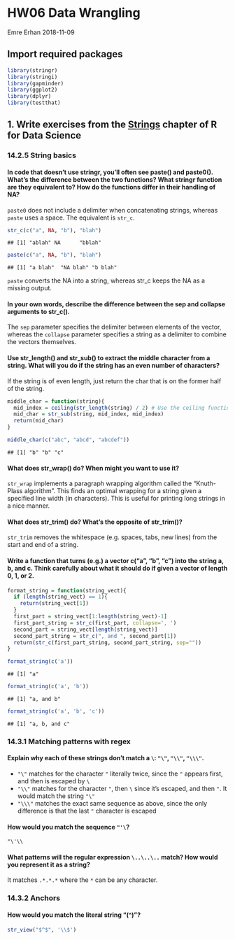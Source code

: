 HW06 Data Wrangling
================
Emre Erhan
2018-11-09

## Import required packages

``` r
library(stringr)
library(stringi)
library(gapminder)
library(ggplot2)
library(dplyr)
library(testthat)
```

## 1\. Write exercises from the [Strings](https://r4ds.had.co.nz/strings.html) chapter of R for Data Science

### 14.2.5 String basics

#### In code that doesn’t use stringr, you’ll often see paste() and paste0(). What’s the difference between the two functions? What stringr function are they equivalent to? How do the functions differ in their handling of NA?

`paste0` does not include a delimiter when concatenating strings,
whereas `paste` uses a space. The equivalent is `str_c`.

``` r
str_c(c("a", NA, "b"), "blah")
```

    ## [1] "ablah" NA      "bblah"

``` r
paste(c("a", NA, "b"), "blah")
```

    ## [1] "a blah"  "NA blah" "b blah"

`paste` converts the NA into a string, whereas str\_c keeps the NA as a
missing
output.

#### In your own words, describe the difference between the sep and collapse arguments to str\_c().

The `sep` parameter specifies the delimiter between elements of the
vector, whereas the `collapse` parameter specifies a string as a
delimiter to combine the vectors
themselves.

#### Use str\_length() and str\_sub() to extract the middle character from a string. What will you do if the string has an even number of characters?

If the string is of even length, just return the char that is on the
former half of the string.

``` r
middle_char = function(string){
  mid_index = ceiling(str_length(string) / 2) # Use the ceiling function for the case where the string is of odd length.
  mid_char = str_sub(string, mid_index, mid_index)
  return(mid_char)
}
```

``` r
middle_char(c("abc", "abcd", "abcdef"))
```

    ## [1] "b" "b" "c"

#### What does str\_wrap() do? When might you want to use it?

`str_wrap` implements a paragraph wrapping algorithm called the
“Knuth-Plass algorithm”. This finds an optimal wrapping for a string
given a specified line width (in characters). This is useful for
printing long strings in a nice manner.

#### What does str\_trim() do? What’s the opposite of str\_trim()?

`str_trim` removes the whitespace (e.g. spaces, tabs, new lines) from
the start and end of a
string.

#### Write a function that turns (e.g.) a vector c(“a”, “b”, “c”) into the string a, b, and c. Think carefully about what it should do if given a vector of length 0, 1, or 2.

``` r
format_string = function(string_vect){
  if (length(string_vect) == 1){
    return(string_vect[1])
  }
  first_part = string_vect[1:length(string_vect)-1]
  first_part_string = str_c(first_part, collapse=', ')
  second_part = string_vect[length(string_vect)]
  second_part_string = str_c(", and ", second_part[1])
  return(str_c(first_part_string, second_part_string, sep=""))
}
```

``` r
format_string(c('a'))
```

    ## [1] "a"

``` r
format_string(c('a', 'b'))
```

    ## [1] "a, and b"

``` r
format_string(c('a', 'b', 'c'))
```

    ## [1] "a, b, and c"

### 14.3.1 Matching patterns with regex

#### Explain why each of these strings don’t match a `\`: `"\"`, `"\\"`, `"\\\"`.

  - `"\"` matches for the character `"` literally twice, since the `"`
    appears first, and then is escaped by `\`
  - `"\\"` matches for the character `"`, then `\` since it’s escaped,
    and then `"`. It would match the string `"\"`
  - `"\\\"` matches the exact same sequence as above, since the only
    difference is that the last `"` character is
escaped

#### How would you match the sequence `"'\`?

`"\'\\`

#### What patterns will the regular expression `\..\..\..` match? How would you represent it as a string?

It matches `.*.*.*` where the `*` can be any
character.

### 14.3.2 Anchors

#### How would you match the literal string “\(^\)”?

``` r
str_view("$^$", '\\$')
```

<!--html_preserve-->

<div id="htmlwidget-fc80c027ee3d9bce81d9" class="str_view html-widget" style="width:960px;height:100%;">

</div>

<script type="application/json" data-for="htmlwidget-fc80c027ee3d9bce81d9">{"x":{"html":"<ul>\n  <li><span class='match'>$<\/span>^$<\/li>\n<\/ul>"},"evals":[],"jsHooks":[]}</script>

<!--/html_preserve-->

### 14.7 stringi

#### Find the stringi functions that:

##### Count the number of words.

``` r
sentence = "This is a sentence with seven words."
stri_count(sentence, fixed=" ") + 1
```

    ## [1] 7

##### Find duplicated strings.

``` r
string_vector = c("these", "are", "are", "words", "to", "test", "test")
dup_index = stri_duplicated(string_vector)
string_vector[dup_index]
```

    ## [1] "are"  "test"

“are” and “test” are the duplicated
    words

##### Generate random text.

``` r
stri_rand_strings(20, 20)
```

    ##  [1] "zVk9vEbnVqqqwN6E2wQZ" "0RTPUtEG7hBPUarOnyjP" "eiT1UAaVXdToQwGwVOlz"
    ##  [4] "ygFXYNAT2wozy23H6cOX" "JTmMh6xhq32HxZrT1N7x" "UnGjeD5bDfUbDOEBMwMQ"
    ##  [7] "PvuXqbroCK7UvgnFwcBz" "BSrESWSfaRI2dYhpG8Lt" "gIwRU9C25kbiPFhb9PsI"
    ## [10] "fzSJsMQjthl3USEnxpZU" "xcmjFdzRelAIfiDVp4AQ" "1hdfMNQTJHL4kZWSqatr"
    ## [13] "2rIO0Apuw1R2Sp57Dfcz" "5V3qqTaDXeI51i5JLD3A" "C1uWD8wOzNZyoKzsF2I0"
    ## [16] "mLuThiA2qlQ71PQEB18i" "zLblMT411tfi76n4CGXl" "MUECHhXBvE5xvPcqlYzJ"
    ## [19] "7kUgFDejMUnO2tliWzSQ" "HvsYwq0IQlb3WHlcoEqN"

#### How do you control the language that stri\_sort() uses for sorting?

The local parameter specifies the
    language.

``` r
stri_sort(letters, local = 'haw')
```

    ##  [1] "a" "e" "i" "o" "u" "b" "c" "d" "f" "g" "h" "j" "k" "l" "m" "n" "p"
    ## [18] "q" "r" "s" "t" "v" "w" "x" "y" "z"

``` r
str_sort(letters, local = 'en')
```

    ##  [1] "a" "b" "c" "d" "e" "f" "g" "h" "i" "j" "k" "l" "m" "n" "o" "p" "q"
    ## [18] "r" "s" "t" "u" "v" "w" "x" "y" "z"

## 2\. Writing useful functions

In computational biology, when working with DNA sequences, it is often
useful to get the “canonical” version of a string of DNA bases. The
canonical version is either the lexographically maximal or
lexographically minimal complement of the sequence. I will write a
function that returns the canonical sequence for a given DNA sequence.

### Preliminary functions

Let’s start by writing a function that returns the complementary
sequence of a DNA sequence.

``` r
complementary = function(seq){
  complement = chartr("ATGCN", "TACGN", seq) # chartr maps characters to characters. We use this to determine the complementary basepairs
  return(complement)
}
```

We’ll use this complementary function in the canonical function

``` r
canonical = function(seq){
  complement = complementary(seq)
  if (seq > complement){
    return(seq)
  }
  else{
    return(complement)
  }
}
```

### Preliminary tests

Let’s give it a shot\! The canonical sequence of “ACGT” and “TGCA”
should both be the same, since they’re complementary sequences. Let’s
use `test_that`

``` r
test_that("Testing if the complement function works", {
  expect_equal(complementary("ACGT"), "TGCA")
})

test_that("A simple test", {
  expect_equal(canonical("ACGT"), canonical("TGCA"))
})
```

### Adding optional parameters

It works\! Although, it may be useful to specify whether the maximal or
minimal complement is required. I’ll provide that option in a parameter.

``` r
canonical = function(seq, minimal = TRUE){
  complement = complementary(seq)
  if (minimal){
    return(min(seq, complement))
  }
  else{
    return(max(seq, complement))
  }
}
```

### Testing parameters

Let’s make some test cases using `test_that`

``` r
long_seq = 'ACGTCGATCGATGCTAGCTAGCTAGTCGACTATCAGTAG'
test_that("Testing complementary sequences", {
  expect_equal(canonical("ACGT"), canonical("TGCA"))
  expect_equal(canonical(long_seq), canonical(chartr("ATGC", "TACG", long_seq)))
  expect_equal(canonical(long_seq, minimal = FALSE), canonical(chartr("ATGC", "TACG", long_seq), minimal = FALSE))
})
```

### Verify input

Finally, let’s make sure that the input is a string, and a DNA sequence.

``` r
complementary = function(seq){
  if (!is.character(seq)){
    stop(paste("Expecting a string. Was given", typeof(seq)))
  }
  seq = toupper(seq)
  if (!str_detect(seq, '^[ACGT]*$')){
    stop(paste("Expecting a DNA sequence consisting of only A, C, G, T"))
  }
  
  complement = chartr("ATGCN", "TACGN", seq) # chartr maps characters to characters. We use this to determine the complementary basepairs
  return(complement)
}
```

``` r
canonical = function(seq, minimal = TRUE){
  if (!is.character(seq)){
    stop(paste("Expecting a string. Was given", typeof(seq)))
  }
  seq = toupper(seq)
  if (!str_detect(seq, '^[ACGT]*$')){
    stop(paste("Expecting a DNA sequence consisting of only A, C, G, T"))
  }
  
  complement = complementary(seq)
  
  if (minimal){
    return(min(seq, complement))
  }
  else{
    return(max(seq, complement))
  }
}
```

Let’s test the error
    messages.

``` r
complementary(123)
```

    ## Error in complementary(123): Expecting a string. Was given double

``` r
canonical(123)
```

    ## Error in canonical(123): Expecting a string. Was given double

``` r
canonical("Testing a non-DNA sequence")
```

    ## Error in canonical("Testing a non-DNA sequence"): Expecting a DNA sequence consisting of only A, C, G, T

Excellent\! We now have a `canonical` and `complementary` function that
can be used in a custom package.
